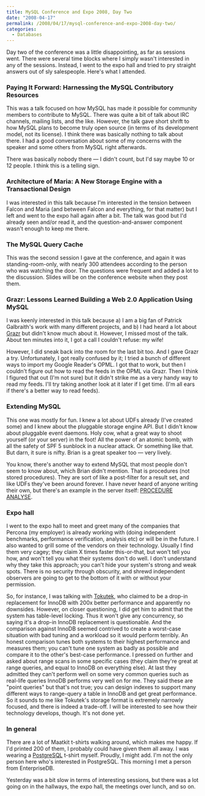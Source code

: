 ```yaml
---
title: MySQL Conference and Expo 2008, Day Two
date: "2008-04-17"
permalink: /2008/04/17/mysql-conference-and-expo-2008-day-two/
categories:
  - Databases
---
```

Day two of the conference was a little disappointing, as far as sessions went. There were several time blocks where I simply wasn't interested in any of the sessions. Instead, I went to the expo hall and tried to pry straight answers out of sly salespeople. Here's what I attended.

### Paying It Forward: Harnessing the MySQL Contributory Resources

This was a talk focused on how MySQL has made it possible for community members to contribute to MySQL. There was quite a bit of talk about IRC channels, mailing lists, and the like. However, the talk gave short shrift to how MySQL plans to become truly open source (in terms of its development model, not its license). I think there was basically nothing to talk about there. I had a good conversation about some of my concerns with the speaker and some others from MySQL right afterwards.

There was basically nobody there &#8212; I didn't count, but I'd say maybe 10 or 12 people. I think this is a telling sign.

### Architecture of Maria: A New Storage Engine with a Transactional Design

I was interested in this talk because I'm interested in the tension between Falcon and Maria (and between Falcon and everything, for that matter) but I left and went to the expo hall again after a bit. The talk was good but I'd already seen and/or read it, and the question-and-answer component wasn't enough to keep me there.

### The MySQL Query Cache

This was the second session I gave at the conference, and again it was standing-room-only, with nearly 300 attendees according to the person who was watching the door. The questions were frequent and added a lot to the discussion. Slides will be on the conference website when they post them.

### Grazr: Lessons Learned Building a Web 2.0 Application Using MySQL

I was keenly interested in this talk because a) I am a big fan of Patrick Galbraith's work with many different projects, and b) I had heard a lot about [Grazr][1] but didn't know much about it. However, I missed most of the talk. About ten minutes into it, I got a call I couldn't refuse: my wife!

However, I did sneak back into the room for the last bit too. And I gave Grazr a try. Unfortunately, I got really confused by it; I tried a bunch of different ways to import my Google Reader's OPML. I got that to work, but then I couldn't figure out how to read the feeds in the OPML via Grazr. Then I think I figured that out (I'm not sure) but it didn't strike me as a very handy way to read my feeds. I'll try taking another look at it later if I get time. (I'm all ears if there's a better way to read feeds).

### Extending MySQL

This one was mostly for fun. I knew a lot about UDFs already (I've created some) and I knew about the pluggable storage engine API. But I didn't know about pluggable event daemons. Holy cow, what a great way to shoot yourself (or your server) in the foot! All the power of an atomic bomb, with all the safety of SPF 5 sunblock in a nuclear attack. Or something like that. But darn, it sure is nifty. Brian is a great speaker too &#8212; very lively.

You know, there's another way to extend MySQL that most people don't seem to know about, which Brian didn't mention. That is procedures (not stored procedures). They are sort of like a post-filter for a result set, and like UDFs they've been around forever. I have never heard of anyone writing their own, but there's an example in the server itself: [PROCEDURE ANALYSE][2].

### Expo hall

I went to the expo hall to meet and greet many of the companies that Percona (my employer) is already working with (doing independent benchmarks, performance verification, analysis etc) or will be in the future. I also wanted to grill some of the vendors on their technology. Usually I find them very cagey; they claim X times faster this-or-that, but won't tell you how, and won't tell you what their systems don't do well. I don't understand why they take this approach; you can't hide your system's strong and weak spots. There is no security through obscurity, and shrewd independent observers are going to get to the bottom of it with or without your permission.

So, for instance, I was talking with [Tokutek,][3] who claimed to be a drop-in replacement for InnoDB with 200x better performance and apparently no downsides. However, on closer questioning, I did get him to admit that the system has table-level locking. Thus it won't give any concurrency, so saying it's a drop-in InnoDB replacement is questionable. And the comparison against InnoDB seemed contrived to create a worst-case situation with bad tuning and a workload so it would perform terribly. An honest comparison tunes both systems to their highest performance and measures them; you can't tune one system as badly as possible and compare it to the other's best-case performance. I pressed on further and asked about range scans in some specific cases (they claim they're great at range queries, and equal to InnoDB on everything else). At last they admitted they can't perform well on some very common queries such as real-life queries InnoDB performs very well on for me. They said these are "point queries" but that's not true; you can design indexes to support many different ways to range-query a table in InnoDB and get great performance. So it sounds to me like Tokutek's storage format is extremely narrowly focused, and there is indeed a trade-off. I will be interested to see how their technology develops, though. It's not done yet.

### In general

There are a lot of Maatkit t-shirts walking around, which makes me happy. If I'd printed 200 of them, I probably could have given them all away. I was wearing a [PostgreSQL][4] t-shirt myself. Proudly, I might add. I'm not the only person here who's interested in PostgreSQL. This morning I met a person from EnterpriseDB.

Yesterday was a bit slow in terms of interesting sessions, but there was a lot going on in the hallways, the expo hall, the meetings over lunch, and so on.

 [1]: http://www.grazr.com/
 [2]: http://dev.mysql.com/doc/refman/4.1/en/procedure-analyse.html
 [3]: http://www.tokutek.com/
 [4]: http://www.postgresql.org/
